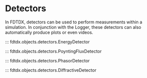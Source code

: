 ##
# Detectors
In FDTDX, detectors can be used to perform measurements within a simulation. In conjunction with the Logger, these detectors can also automatically produce plots or even videos.

::: fdtdx.objects.detectors.EnergyDetector

::: fdtdx.objects.detectors.PoyntingFluxDetector

::: fdtdx.objects.detectors.PhasorDetector

::: fdtdx.objects.detectors.DiffractiveDetector
